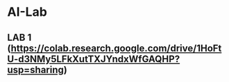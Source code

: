 # AI-Lab

## LAB 1 (https://colab.research.google.com/drive/1HoFtU-d3NMy5LFkXutTXJYndxWfGAQHP?usp=sharing)
